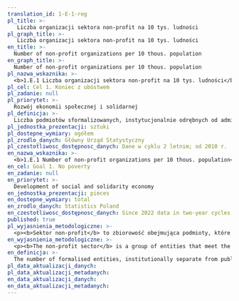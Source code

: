 ```yaml
---
translation_id: 1-E-1-reg
pl_title: >-
   Liczba organizacji sektora non-profit na 10 tys. ludności
pl_graph_title: >-
   Liczba organizacji sektora non-profit na 10 tys. ludności
en_title: >-
  Number of non-profit organizations per 10 thous. population
en_graph_title: >-
  Number of non-profit organizations per 10 thous. population
pl_nazwa_wskaznika: >-
  <b>1.E.1 Liczba organizacji sektora non-profit na 10 tys. ludności</b>
pl_cel: Cel 1. Koniec z ubóstwem
pl_zadanie: null
pl_priorytet: >-
  Rozwój ekonomii społecznej i solidarnej
pl_definicja: >-
  Liczba podmiotów sformalizowanych, instytucjonalnie odrębnych od administracji publicznej oraz samorządnych, których działalność cechuje dobrowolność uczestnictwa oraz niezarobkowy charakter, w przeliczeniu na 10 tysięcy ludności.
pl_jednostka_prezentacji: sztuki
pl_dostepne_wymiary: ogółem
pl_zrodlo_danych: Główny Urząd Statystyczny
pl_czestotliwosc_dostępnosc_danych: Dane w cyklu 2 letnim; od 2010 r.
en_nazwa_wskaznika: >-
  <b>1.E.1 Number of non-profit organizations per 10 thous. population</b>
en_cel: Goal 1. No poverty
en_zadanie: null
en_priorytet: >-
  Development of social and solidarity economy
en_jednostka_prezentacji: pieces
en_dostepne_wymiary: total
en_zrodlo_danych: Statistics Poland
en_czestotliwosc_dostępnosc_danych: Since 2022 data in two-year cycles
published: true
pl_wyjasnienia_metodologiczne: >-
  <p><b>Sektor non-profit</b> to zbiorowość obejmująca podmioty, które spełniają następujące warunki:<br />- są w odpowiednim stopniu sformalizowane (np. w wyniku zarejestrowania we właściwym urzędzie), lub przynajmniej ich cele, sposób działania i struktura mają charakter trwały,<br />- są instytucjonalnie odrębne od administracji publicznej,<br />- mają charakter niezarobkowy (działają nie dla zysku i nie rozdzielają ewentualnej nadwyżki między swoich członków, pracowników itp.),<br />- są samorządne (władze i kierunki działania określane są wewnątrz organizacji),<br />- charakteryzują się dobrowolnością uczestnictwa w działalności organizacji. </p><p>Do badanej grupy zaliczono: aktywne stowarzyszenia i podobne organizacje społeczne, fundacje, społeczne podmioty wyznaniowe, samorząd gospodarczy i zawodowy oraz organizacje pracodawców.</p>
en_wyjasnienia_metodologiczne: >-
  <p><b>The non-profit sector</b> is a group of entities that meet the following conditions:<br />- are formalized to an appropriate degree (e.g. as a result of registration with the appropriate office), or at least their goals, method of operation and structure are permanent,<br />- are institutionally separate from public administration,<br />- are non-profit (they operate not for profit and do not distribute any surplus among their members, employees, etc.),<br />- are self-governing (the authorities and directions of activity are determined within the organization),<br />- are characterized by voluntary participation in the organization's activities.</p><p>The group studied includes: active associations and similar social organizations, foundations, social religious entities, economic and professional self-government, and employers' organizations.</p>
en_definicja: >-
  The number of formalised entities, institutionally separate from public administration and self-governing entities whose activities are characterised by voluntary participation and non-profit nature, per 10 thousand population.
pl_data_aktualizacji_danych:
pl_data_aktualizacji_metadanych:
en_data_aktualizacji_danych:
en_data_aktualizacji_metadanych:
---
```

